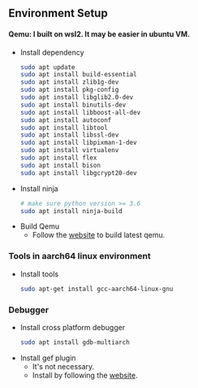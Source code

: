 Environment Setup
---

#### Qemu: I built on wsl2. It may be easier in ubuntu VM.
- Install dependency
  ```sh
  sudo apt update
  sudo apt install build-essential
  sudo apt install zlib1g-dev
  sudo apt install pkg-config
  sudo apt install libglib2.0-dev  
  sudo apt install binutils-dev
  sudo apt install libboost-all-dev
  sudo apt install autoconf
  sudo apt install libtool
  sudo apt install libssl-dev
  sudo apt install libpixman-1-dev
  sudo apt install virtualenv
  sudo apt install flex
  sudo apt install bison
  sudo apt install libgcrypt20-dev
  ```
- Install ninja
  ```sh
  # make sure python version >= 3.6
  sudo apt install ninja-build
  ```
- Build Qemu
  - Follow the [website](https://www.qemu.org/download/) to build latest qemu.

### Tools in aarch64 linux environment
- Install tools
  ```sh
  sudo apt-get install gcc-aarch64-linux-gnu
  ```

### Debugger
- Install cross platform debugger
  ```sh
  sudo apt install gdb-multiarch
  ```
- Install gef plugin
  - It's not necessary.
  - Install by following the [website](https://github.com/hugsy/gef).
